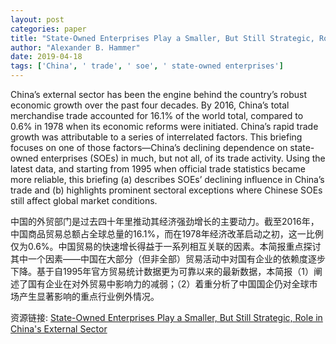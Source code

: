 ```yaml
---
layout: post
categories: paper
title: "State-Owned Enterprises Play a Smaller, But Still Strategic, Role in China's External Sector"
author: "Alexander B. Hammer"
date: 2019-04-18
tags: ['China', ' trade', ' soe', ' state-owned enterprises']
---
```


China’s external sector has been the engine behind the country’s robust economic growth over the past four decades. By 2016, China’s total merchandise trade accounted for 16.1% of the world total, compared to 0.6% in 1978 when its economic reforms were initiated. China’s rapid trade growth was attributable to a series of interrelated factors. This briefing focuses on one of those factors—China’s declining dependence on state-owned enterprises (SOEs) in much, but not all, of its trade activity. Using the latest data, and starting from 1995 when official trade statistics became more reliable, this briefing (a) describes SOEs’ declining influence in China’s trade and (b) highlights prominent sectoral exceptions where Chinese SOEs still affect global market conditions.

中国的外贸部门是过去四十年里推动其经济强劲增长的主要动力。截至2016年，中国商品贸易总额占全球总量的16.1%，而在1978年经济改革启动之初，这一比例仅为0.6%。中国贸易的快速增长得益于一系列相互关联的因素。本简报重点探讨其中一个因素——中国在大部分（但非全部）贸易活动中对国有企业的依赖度逐步下降。基于自1995年官方贸易统计数据更为可靠以来的最新数据，本简报（1）阐述了国有企业在对外贸易中影响力的减弱；（2）着重分析了中国国企仍对全球市场产生显著影响的重点行业例外情况。

资源链接: [State-Owned Enterprises Play a Smaller, But Still Strategic, Role in China's External Sector](https://papers.ssrn.com/sol3/papers.cfm?abstract_id=3370582)
